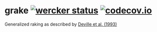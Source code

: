 # grake [![wercker status](https://app.wercker.com/status/d56ec3e8889a974211954b60bb581cd2/s/master "wercker status")](https://app.wercker.com/project/bykey/d56ec3e8889a974211954b60bb581cd2) [![codecov.io](https://codecov.io/github/grake/grake/coverage.svg?branch=master)](https://codecov.io/github/grake/grake?branch=master)

Generalized raking as described by [Deville et al. (1993)](http://amstat.tandfonline.com/doi/abs/10.1080/01621459.1993.10476369)
